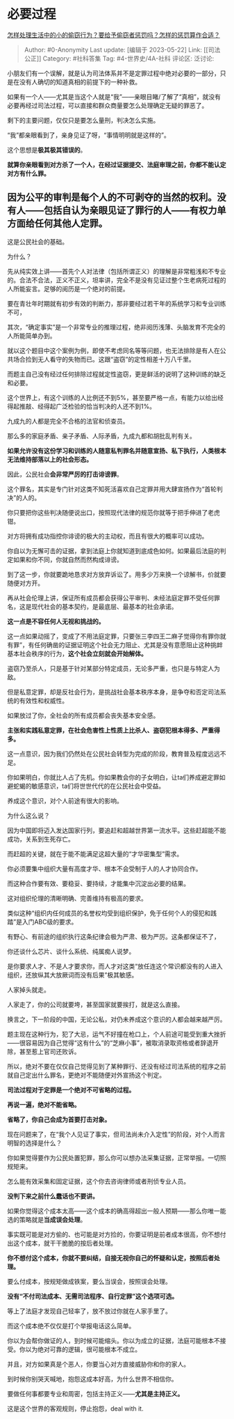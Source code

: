 # 必要过程
[怎样处理生活中的小的偷窃行为？要给予偷窃者惩罚吗？怎样的惩罚算作合适？](https://www.zhihu.com/question/560150529/answer/2720990585)

> Author: #0-Anonymity
> Last update: [编辑于 2023-05-22]
> Link: [[司法公正]]
> Category: #社科答集
> Tag: #4-世界史/4A-社科
> 评论区:
> 泛讨论:

小朋友们有一个误解，就是认为司法体系并不是定罪过程中绝对必要的一部分，只是在没有人确切的知道真相的前提下的一种补救。

如果有一个人——尤其是当这个人就是“我”——亲眼目睹/了解了“真相”，就没有必要再经过司法过程，可以直接和群众商量要怎么处理确定无疑的罪恶了。

剩下的主要问题，仅仅只是要怎么量刑，判决怎么实施。

“我”都亲眼看到了，亲身见证了呀，“事情明明就是这样的”。

这个思想是**极其极其错误的**。

**就算你亲眼看到对方杀了一个人，在经过证据提交、法庭审理之前，你都不能认定对方有什么罪。**

## 因为公平的审判是每个人的不可剥夺的当然的权利。没有人——包括自认为亲眼见证了罪行的人——有权力单方面给任何其他人定罪。 ##

这是公民社会的基础。

为什么？

先从纯实效上讲——首先个人对法律（包括所谓正义）的理解是非常粗浅和不专业的。合法不合法，正义不正义，坦率讲，完全不是没有见证过整个生老病死过程的人所能妄言。足够的阅历是一个绝对的前提。

要在青壮年时期就有初步有效的判断力，那非要经过若干年的系统学习和专业训练不可，

其次，“确定事实”是一个非常专业的推理过程，绝非阅历浅薄、头脑发育不完全的人所能简单办到。

就以这个题目中这个案例为例，即使不考虑同名等等问题，也无法排除是有人在公共场合捡到无人看守的失物而已。这跟“盗窃”的定性相差十万八千里。

而题主自己没有经过任何排除过程就定性盗窃，更是鲜活的说明了这种训练的缺乏和必要。

这个世界上，有这个训练的人比例还不到5%，甚至要严格一点，有能力以给出经得起推敲、经得起广泛检验的恰当判决的人还不到1%。

九成九的人都是完全不合格的法官和侦查员。

那么多的家庭矛盾、亲子矛盾、人际矛盾，九成九都和胡批乱判有关。

**如果允许没有这份学习和训练的人随意私判罪名并随意宣扬、私下执行，人类根本无法维持部落以上的社会形态。**

因此，公民社会**会非常严厉的打击诽谤罪**。

这个罪名，其实是专门针对这类不知死活喜欢自己定罪并用大肆宣扬作为“首轮判决”的人的。

你只要把你这些判决随便说出口，按照现代法律的规范你就等于把手伸进了老虎钳。

对方将拥有成功指控你诽谤的极大的主动权，而且有很大的概率可以成功。

你自以为无懈可击的证据，拿到法庭上你就知道到底成色如何。如果最后法庭的判定如果和你不同，你就自然而然构成诽谤。

到了这一步，你就要跪地恳求对方放弃诉讼了。用多少万来换一个谅解书，价就要随便对方开。

再从社会伦理上讲，保证所有成员都会获得公平审判、未经法庭定罪不受任何罪名，这是现代社会的基本契约，是最底层、最基本的社会承诺。

**这一点是不容任何人无视和挑战的。**

这一点如果动摇了，变成了不用法庭定罪，只要张三李四王二麻子觉得你有罪你就有罪”，有任何确凿的证据证明这个社会无力阻止、尤其是没有意愿阻止这种挑衅基本社会秩序的行为，**这个社会立刻就会开始解体。**

盗窃乃至杀人，只是基于针对某部分特定成员，无论多严重，也只是与特定人为敌。

但是私意定罪，却是反社会行为，是挑战社会基本秩序本身，是争夺和否定司法系统的有效性和权威性。

如果放过了你，全社会的所有成员都会丧失基本安全感。

**主张和实践私意定罪，在社会危害性上性质上比杀人、盗窃犯根本得多、严重得多。**

这一点意识，因为我们仍然处在公民社会转型为完成的阶段，教育普及程度远远不足。

你如果明白，你就比人占了先机。你如果教会你的子女明白，让ta们养成避定罪如避蛇蝎的敏感意识，ta们将世世代代的在公民社会中受益。

养成这个意识，对个人前途有很大的影响。

为什么这么说？

因为中国即将迈入发达国家行列，要追赶和超越世界第一流水平。这些赶超能不能成功，关系到生死存亡。

而赶超的关键，就在于能不能满足这超大量的“才华密集型”需求。

你必须要集中组织大量有高度才华、根本不会受制于人的人才协同合作。

而这种合作要有效、要稳妥、要持续，才能集中沉淀出必要的结果。

这对组织伦理的清晰明确、完善维持有极高的要求。

类似这种“组织内任何成员的名誉权均受到组织保护，免于任何个人的侵犯和践踏”是入门ABC级的要求。

有野心、有前途的组织执行这条纪律会极为严肃、极为严厉。这条都保证不了，

你还谈什么芯片、谈什么系统、纯属痴人说梦。

是你要求人才、不是人才要求你，而人才对这类“放任连这个常识都没有的人进入组织，还放纵其大放厥词而没有后果”极其敏感。

人家掉头就走。

人家走了，你的公司就要垮，甚至国家就要挨打，就是这么直接。

换言之，下一阶段的中国，无论公私，对仍未养成这个意识的人都会越来越严厉。

题主现在这种行为，犯了大忌，运气不好撞在枪口上，个人前途可能受到重大挫折——很容易因为自己觉得“这有什么”的“芝麻小事”，被取消录取资格或者辞退开除，甚至惹上官司还败诉。

所以，绝对不要在仅仅自己觉得见到了某种罪行、还没有经过司法系统的程序之前就自己定出什么罪名，更绝对不能随便对外宣扬这个判定。

**司法过程对于定罪是一个绝对不可省略的过程。**

**再说一遍，绝对不能省略。**

**省略了，你自己会成为首要打击对象。**

现在问题来了，在“我个人见证了事实，但司法尚未介入定性”的阶段，对个人而言明智的选择是什么？

你如果觉得要作为公民处置犯罪，那么你可以想办法采集证据，正常举报。一切照规矩来。

怎么能有效采集和固定证据，这个你去咨询律师或者刑侦专业人员。

**没判下来之前什么蠢话也不要讲。**

如果你觉得这个成本太高——这个成本的确高得超出一般人预期——那么你唯一能选的策略就是**当成误会处理**。

事实既可能是对方偷的、也可能是对方捡的，你要证明是前者成本很高，你不想付出这个成本，就干干脆脆的按后者处理。

**你不想付这个成本，你就不要纠结，自接无视你自己的怀疑和认定，按照后者处理。**

要么付成本，按规矩做成铁案，要么当误会，按照误会处理。

**没有“不付司法成本、无需司法程序、自行定罪”这个选项可选。**

等上了法庭才发现自己轻率了，放不放过你就在人家手里了。

而这个成本绝不仅仅是打个举报电话这么简单。

你以为会帮你做证的人，到时候可能缩头。你以为成立的证据，法庭可能根本不接受。你以为绝对可靠的逻辑，很可能根本不成立。

并且，对方如果真是个恶人，你要当心对方直接威胁你和你的家人。

到时候你别哭天喊地，抱怨这成本好高，为什么世界不相信你。

要做任何事都要专业和周密，包括主持正义——**尤其是主持正义。**

这是这个世界的客观规则，停止抱怨，deal with it.